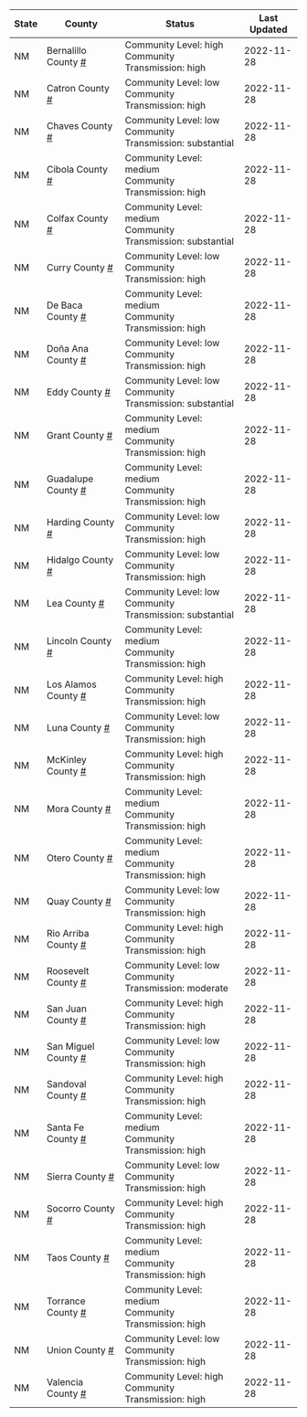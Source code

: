 State | County | Status | Last Updated
--- | --- | --- | --- 
NM | Bernalillo County <a href="#bernalillo_county">#</a> | <a name="bernalillo_county"></a>Community Level: high<br/>Community Transmission: high | 2022-11-28
NM | Catron County <a href="#catron_county">#</a> | <a name="catron_county"></a>Community Level: low<br/>Community Transmission: high | 2022-11-28
NM | Chaves County <a href="#chaves_county">#</a> | <a name="chaves_county"></a>Community Level: low<br/>Community Transmission: substantial | 2022-11-28
NM | Cibola County <a href="#cibola_county">#</a> | <a name="cibola_county"></a>Community Level: medium<br/>Community Transmission: high | 2022-11-28
NM | Colfax County <a href="#colfax_county">#</a> | <a name="colfax_county"></a>Community Level: medium<br/>Community Transmission: substantial | 2022-11-28
NM | Curry County <a href="#curry_county">#</a> | <a name="curry_county"></a>Community Level: low<br/>Community Transmission: high | 2022-11-28
NM | De Baca County <a href="#de_baca_county">#</a> | <a name="de_baca_county"></a>Community Level: medium<br/>Community Transmission: high | 2022-11-28
NM | Doña Ana County <a href="#doña_ana_county">#</a> | <a name="doña_ana_county"></a>Community Level: low<br/>Community Transmission: high | 2022-11-28
NM | Eddy County <a href="#eddy_county">#</a> | <a name="eddy_county"></a>Community Level: low<br/>Community Transmission: substantial | 2022-11-28
NM | Grant County <a href="#grant_county">#</a> | <a name="grant_county"></a>Community Level: medium<br/>Community Transmission: high | 2022-11-28
NM | Guadalupe County <a href="#guadalupe_county">#</a> | <a name="guadalupe_county"></a>Community Level: medium<br/>Community Transmission: high | 2022-11-28
NM | Harding County <a href="#harding_county">#</a> | <a name="harding_county"></a>Community Level: low<br/>Community Transmission: high | 2022-11-28
NM | Hidalgo County <a href="#hidalgo_county">#</a> | <a name="hidalgo_county"></a>Community Level: low<br/>Community Transmission: high | 2022-11-28
NM | Lea County <a href="#lea_county">#</a> | <a name="lea_county"></a>Community Level: low<br/>Community Transmission: substantial | 2022-11-28
NM | Lincoln County <a href="#lincoln_county">#</a> | <a name="lincoln_county"></a>Community Level: medium<br/>Community Transmission: high | 2022-11-28
NM | Los Alamos County <a href="#los_alamos_county">#</a> | <a name="los_alamos_county"></a>Community Level: high<br/>Community Transmission: high | 2022-11-28
NM | Luna County <a href="#luna_county">#</a> | <a name="luna_county"></a>Community Level: low<br/>Community Transmission: high | 2022-11-28
NM | McKinley County <a href="#mckinley_county">#</a> | <a name="mckinley_county"></a>Community Level: high<br/>Community Transmission: high | 2022-11-28
NM | Mora County <a href="#mora_county">#</a> | <a name="mora_county"></a>Community Level: medium<br/>Community Transmission: high | 2022-11-28
NM | Otero County <a href="#otero_county">#</a> | <a name="otero_county"></a>Community Level: medium<br/>Community Transmission: high | 2022-11-28
NM | Quay County <a href="#quay_county">#</a> | <a name="quay_county"></a>Community Level: low<br/>Community Transmission: high | 2022-11-28
NM | Rio Arriba County <a href="#rio_arriba_county">#</a> | <a name="rio_arriba_county"></a>Community Level: high<br/>Community Transmission: high | 2022-11-28
NM | Roosevelt County <a href="#roosevelt_county">#</a> | <a name="roosevelt_county"></a>Community Level: low<br/>Community Transmission: moderate | 2022-11-28
NM | San Juan County <a href="#san_juan_county">#</a> | <a name="san_juan_county"></a>Community Level: high<br/>Community Transmission: high | 2022-11-28
NM | San Miguel County <a href="#san_miguel_county">#</a> | <a name="san_miguel_county"></a>Community Level: low<br/>Community Transmission: high | 2022-11-28
NM | Sandoval County <a href="#sandoval_county">#</a> | <a name="sandoval_county"></a>Community Level: high<br/>Community Transmission: high | 2022-11-28
NM | Santa Fe County <a href="#santa_fe_county">#</a> | <a name="santa_fe_county"></a>Community Level: medium<br/>Community Transmission: high | 2022-11-28
NM | Sierra County <a href="#sierra_county">#</a> | <a name="sierra_county"></a>Community Level: low<br/>Community Transmission: high | 2022-11-28
NM | Socorro County <a href="#socorro_county">#</a> | <a name="socorro_county"></a>Community Level: high<br/>Community Transmission: high | 2022-11-28
NM | Taos County <a href="#taos_county">#</a> | <a name="taos_county"></a>Community Level: medium<br/>Community Transmission: high | 2022-11-28
NM | Torrance County <a href="#torrance_county">#</a> | <a name="torrance_county"></a>Community Level: medium<br/>Community Transmission: high | 2022-11-28
NM | Union County <a href="#union_county">#</a> | <a name="union_county"></a>Community Level: low<br/>Community Transmission: high | 2022-11-28
NM | Valencia County <a href="#valencia_county">#</a> | <a name="valencia_county"></a>Community Level: high<br/>Community Transmission: high | 2022-11-28

